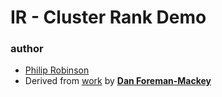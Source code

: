 # IR - Cluster Rank Demo

### author

* [Philip Robinson](http://github.com/probinso)
* Derived from [work](https://github.com/dfm/flask-d3-hello-world) by __[Dan Foreman-Mackey](http://danfm.ca/)__

